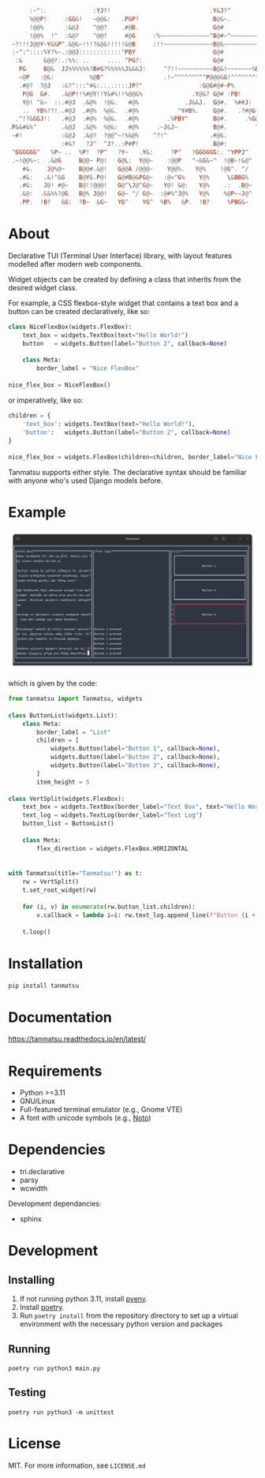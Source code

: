 ```haskell
      :~^:.             :YJ?!                            .Y&J?^                 
      %@@P!     :GG&!   ~@@&:   .PGP?                     B@&~.                 
      !@@%      :&@J    ^@@?    .#@B.                     G@#            ^!.    
      !@@%  !^  :&@?    ^@@?     #@G     :%~~~~~~~~~~~~~~^B@#~^~~~~~~~~~Y@@#Y^  
 ~?!!!J@@Y~Y&&P^.&@&~!!!?&@&!!!!!&@B     :!!~~~~~~~~~~~~~~B@&~~~~~~~~~~~~~~~!^  
 :~^:^::::%Y?%~.:@@J::::::::::::^PBY                      G@#                   
  :&      &@@?:.:%%: ..     .... ^PG?:                    G@#         .?~       
   PG     B@&  JJ%%%%%%?B#G?%%%%%J&&&J:     ^?!!~~~~~~~~~~B@&!~~~~~~~%B@@B%.    
   ~@P   :@&:          %@B^                 .!~^^^^^^^^^P@@@&G!^^^^^^^^^^^~.    
   .#@?  ?@J   :&?^:::^#&:.:..::::JP?^                :G@G#@#~P%                
    P@G  G#.   .&@P!!%#@Y!!Y&#%!!%@@&%              .Y@&? G@# :PB!              
    Y@! ^&~  ::.#@J  .&@%  !@&.   #@%             .J&&J.  G@#.  %##J:           
    ..  YB%??!..#@J  .#@%  %@&.  .#@%           ^Y#B%.    G@#.   .?#@G?^.       
  .^!?&GGJ!:   .#@J  .#@%  %@&.  .#@%        .%PBY^       B@#.     .%G@@#PJ!~^. 
.P&&#&%^       .&@J  .&@%  %@&:   #@%     .~J&J~          B@#.        ^JB@@@#J^ 
 ~#!           :&@J  .&@?  ?@@^~!%&@%    ^?!^            .#@&.           :!J^   
               :#&?   ?J^  ^J?..:P#P!                     B@#:                  
 ^GGGGGG^   %P~ ..  %P!  ?P^   ?Y~   .Y&:     ?P^   ?GGGGGG:. ^YPPJ^   .&Y  %P~ 
 .~!@@%~:  .&@G     B@@~ P@!   G@L:  Y@@~    :@@P   ^~&G&~^  !@B~!&@^  :B&. &B% 
    #&.    J@%@~    B@@#.&@!   G@@A /@@@~    Y@@%.   Y@%    !@G^. ^/   :B#. &B% 
   .#&:   .&!^&G    B@Y&.P@!   G@#B@&PG@~   :@<^G%    Y@%     \&BBG%   :B#. &B% 
   .#&:   J@! #@~   B@!!@@@!   G@^\J@^G@~   Y@! &@:   Y@%    .:  .B@~  :B#  &B% 
   .&@:  .&&%%?@G   B@% J@@!   G@~ ^/ G@~  :@#%^J@%   Y@%    %@P~~J@^  .#B%~B@~ 
   .PP.  !B?   &G:  ?B~  &G~   YG^    YG^  %B%   &P.  !B?     %PBG&~    :YGBP!  
```

# About

Declarative TUI (Terminal User Interface) library, with layout features modelled after modern web components.

Widget objects can be created by defining a class that inherits from the desired widget class.

For example, a CSS flexbox-style widget that contains a text box and a button can be created declaratively, like so:

```python
class NiceFlexBox(widgets.FlexBox):
    text_box = widgets.TextBox(text="Hello World!")
    button   = widgets.Button(label="Button 2", callback=None)
    
    class Meta:
        border_label = "Nice FlexBox"

nice_flex_box = NiceFlexBox()

```

or imperatively, like so:

```python
children = {
    'text_box': widgets.TextBox(text="Hello World!"),
    'button':   widgets.Button(label="Button 2", callback=None)
}

nice_flex_box = widgets.FlexBox(children=children, border_label="Nice FlexBox")

```

Tanmatsu supports either style. The declarative syntax should be familiar with anyone who's used Django models before.

# Example

![tanmatsu example screenshot](/screenshots/main.png)

which is given by the code:

```python
from tanmatsu import Tanmatsu, widgets

class ButtonList(widgets.List):
    class Meta:
        border_label = "List"
        children = [
            widgets.Button(label="Button 1", callback=None),
            widgets.Button(label="Button 2", callback=None),
            widgets.Button(label="Button 3", callback=None),
        ]
        item_height = 5

class VertSplit(widgets.FlexBox):
    text_box = widgets.TextBox(border_label="Text Box", text="Hello World!")
    text_log = widgets.TextLog(border_label="Text Log")
    button_list = ButtonList()
    
    class Meta:
        flex_direction = widgets.FlexBox.HORIZONTAL


with Tanmatsu(title="Tanmatsu!") as t:
    rw = VertSplit()
    t.set_root_widget(rw)
    
    for (i, v) in enumerate(rw.button_list.children):
        v.callback = lambda i=i: rw.text_log.append_line(f"Button {i + 1} pressed")
    
    t.loop()
```

# Installation

`pip install tanmatsu`

# Documentation

https://tanmatsu.readthedocs.io/en/latest/

# Requirements

* Python >=3.11
* GNU/Linux
* Full-featured terminal emulator (e.g., Gnome VTE)
* A font with unicode symbols (e.g., [Noto](https://fonts.google.com/noto))

# Dependencies

* tri.declarative
* parsy
* wcwidth

Development dependancies:

* sphinx

# Development

## Installing

1. If not running python 3.11, install [pyenv](https://github.com/pyenv/pyenv).
2. Install [poetry](https://python-poetry.org/docs/).
3. Run `poetry install` from the repository directory to set up a virtual environment with the necessary python version and packages

## Running

`poetry run python3 main.py`

## Testing

`poetry run python3 -m unittest`

# License

MIT. For more information, see `LICENSE.md`

